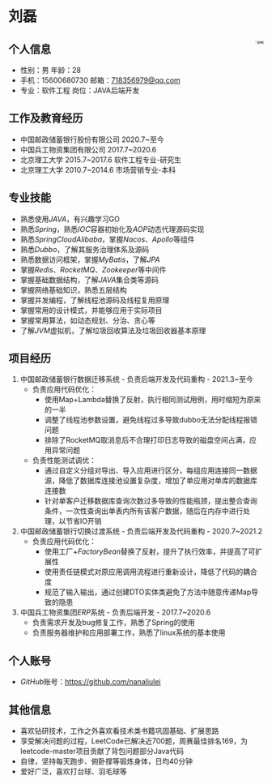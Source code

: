 # 刘磊

## 个人信息<img src="D:\photos\证件照\证件身份照\证件照.jpg" alt="证件照" style="zoom:20%;float:right" />

* 性别：男                                                   年龄：28
* 手机：15600680730                               邮箱：718356979@qq.com
* 专业：软件工程                                        岗位：JAVA后端开发

## 工作及教育经历

* 中国邮政储蓄银行股份有限公司             2020.7~至今
* 中国兵工物资集团有限公司                     2017.7~2020.6
* 北京理工大学                                            2015.7~2017.6                       软件工程专业-研究生
* 北京理工大学                                            2010.7~2014.6                       市场营销专业-本科

## 专业技能

* 熟悉使用$JAVA$，有兴趣学习GO
* 熟悉$Spring$，熟悉$IOC$容器初始化及$AOP$动态代理源码实现
* 熟悉$SpringCloud Alibaba$，掌握$Nacos$、$Apollo$等组件
* 熟悉$Dubbo$，了解其服务治理体系及源码
* 熟悉数据访问框架，掌握$MyBatis$，了解$JPA$
* 掌握$Redis$、$RocketMQ$、$Zookeeper$等中间件
* 掌握基础数据结构，了解$JAVA$集合类等源码
* 掌握网络基础知识，熟悉五层结构
* 掌握并发编程，了解线程池源码及线程复用原理
* 掌握常用的设计模式，并能够应用于实际项目
* 掌握常用算法，如动态规划、分治、贪心等
* 了解$JVM$虚拟机，了解垃圾回收算法及垃圾回收器基本原理

## 项目经历

1. 中国邮政储蓄银行数据迁移系统 - 负责后端开发及代码重构 - 2021.3~至今
   * 负责应用代码优化：
     * 使用Map+Lambda替换了反射，执行相同测试用例，用时缩短为原来的一半
     * 调整了线程池参数设置，避免线程过多导致dubbo无法分配线程报错问题
     * 排除了RocketMQ取消息后不合理打印日志导致的磁盘空间占满，应用异常问题
   * 负责性能测试调优：
     * 通过自定义分组对导出、导入应用进行区分，每组应用连接同一数据源，降低了数据库连接池设置复杂度，增加了单应用对单库的数据库连接数
     * 针对单客户迁移数据库查询次数过多导致的性能瓶颈，提出整合查询条件，一次性查询出单表内所有该客户数据，随后在内存中进行处理，以节省IO开销
2. 中国邮政储蓄银行切换过渡系统 - 负责后端开发及代码重构 - 2020.7~2021.2
   * 负责应用代码优化：
     * 使用工厂+$FactoryBean$替换了反射，提升了执行效率，并提高了可扩展性
     * 使用责任链模式对原应用调用流程进行重新设计，降低了代码的耦合度
     * 规范了输入输出，通过创建DTO实体类避免了方法中随意传递Map导致的隐患
3. 中国兵工物资集团$ERP$系统 - 负责后端开发 - 2017.7~2020.6
   * 负责需求开发及bug修复工作，熟悉了Spring的使用
   * 负责服务器维护和应用部署工作，熟悉了linux系统的基本使用

## 个人账号

* $GitHub$账号：https://github.com/nanaliulei

## 其他信息

* 喜欢钻研技术，工作之外喜欢看技术类书籍巩固基础、扩展思路
* 享受解决问题的过程，LeetCode已解决近700题，周赛最佳排名169，为leetcode-master项目贡献了背包问题部分Java代码
* 自律，坚持每天跑步、俯卧撑等锻炼身体，日均40分钟
* 爱好广泛，喜欢打台球、羽毛球等
